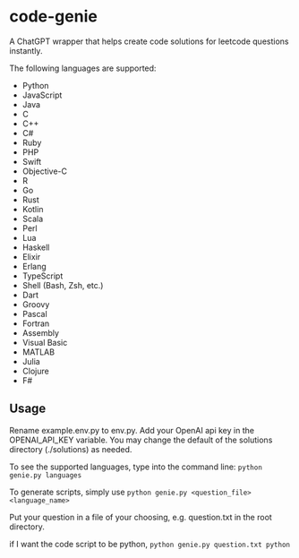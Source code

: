 # code-genie
A ChatGPT wrapper that helps create code solutions for leetcode questions instantly.

The following languages are supported:

- Python
- JavaScript
- Java
- C
- C++
- C#
- Ruby
- PHP
- Swift
- Objective-C
- R
- Go
- Rust
- Kotlin
- Scala
- Perl
- Lua
- Haskell
- Elixir
- Erlang
- TypeScript
- Shell (Bash, Zsh, etc.)
- Dart
- Groovy
- Pascal
- Fortran
- Assembly
- Visual Basic
- MATLAB
- Julia
- Clojure
- F#

## Usage

Rename example.env.py to env.py. Add your OpenAI api key in the OPENAI_API_KEY variable. You may change the default of the solutions directory (./solutions) as needed.

To see the supported languages, type into the command line:
`python genie.py languages`


To generate scripts, simply use
`python genie.py <question_file> <language_name>`

Put your question in a file of your choosing, e.g. question.txt in the root directory.

if I want the code script to be python, 
`python genie.py question.txt python`
